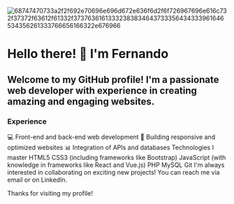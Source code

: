 
![68747470733a2f2f692e70696e696d672e636f6d2f6f726967696e616c732f37372f63612f61332f37376361613332383834643733356434333961646534356261333766656166322e676966](https://github.com/FeerCanitrot/FeerCanitrot/assets/67347775/f6dfdaf2-5b5f-4d54-af22-3c6ccdbf20cf)
<h1>Hello there! 👋 I'm Fernando</h1>

<h2>Welcome to my GitHub profile! I'm a passionate web developer with experience in creating amazing and engaging websites.</h2>

<h3>Experience</h3>

💻 Front-end and back-end web development
🚀 Building responsive and optimized websites
📊 Integration of APIs and databases
Technologies I master
HTML5
CSS3 (including frameworks like Bootstrap)
JavaScript (with knowledge in frameworks like React and Vue.js)
PHP
MySQL
Git
I'm always interested in collaborating on exciting new projects! You can reach me via email or on LinkedIn.


Thanks for visiting my profile!
